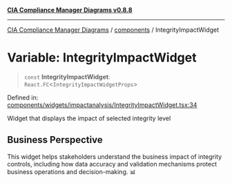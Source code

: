 [**CIA Compliance Manager Diagrams v0.8.8**](../../README.md)

***

[CIA Compliance Manager Diagrams](../../modules.md) / [components](../README.md) / IntegrityImpactWidget

# Variable: IntegrityImpactWidget

> `const` **IntegrityImpactWidget**: `React.FC`\<`IntegrityImpactWidgetProps`\>

Defined in: [components/widgets/impactanalysis/IntegrityImpactWidget.tsx:34](https://github.com/Hack23/cia-compliance-manager/blob/88094f2c4c350fd10a1e440c3eab70aedd819944/src/components/widgets/impactanalysis/IntegrityImpactWidget.tsx#L34)

Widget that displays the impact of selected integrity level

## Business Perspective

This widget helps stakeholders understand the business impact of
integrity controls, including how data accuracy and validation
mechanisms protect business operations and decision-making. 📊
